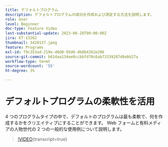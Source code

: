 ```yaml
---
title: デフォルトプログラム
description: デフォルトプログラムの成功を作成および測定する方法を説明します。
role: User
level: Beginner
doc-type: Feature Video
last-substantial-update: 2023-06-28T00:00:00Z
jira: KT-13262
thumbnail: 3420137.jpeg
feature: Programs
exl-id: f9c353ad-219e-40d0-95d6-db8b4262e206
source-git-commit: b614aa134ee0ccbbfd70c6ab73339287d6ebb27a
workflow-type: tm+mt
source-wordcount: '55'
ht-degree: 3%

---
```


# デフォルトプログラムの柔軟性を活用


4 つのプログラムタイプの中で、デフォルトのプログラムは最も柔軟で、何を作成するかをクリエイティブにすることができます。
Web フォームと有料メディアの人物世代の 2 つの一般的な使用例について説明します。

>[!VIDEO](https://video.tv.adobe.com/v/3420137?learn=on){transcript=true}
